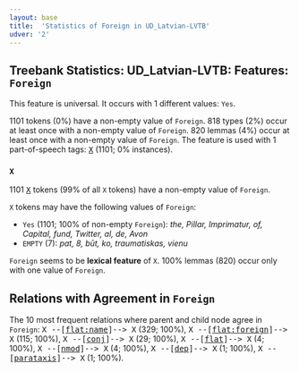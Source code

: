 ```yaml
---
layout: base
title:  'Statistics of Foreign in UD_Latvian-LVTB'
udver: '2'
---
```


## Treebank Statistics: UD_Latvian-LVTB: Features: `Foreign`

This feature is universal.
It occurs with 1 different values: `Yes`.

1101 tokens (0%) have a non-empty value of `Foreign`.
818 types (2%) occur at least once with a non-empty value of `Foreign`.
820 lemmas (4%) occur at least once with a non-empty value of `Foreign`.
The feature is used with 1 part-of-speech tags: <tt><a href="lv_lvtb-pos-X.html">X</a></tt> (1101; 0% instances).

### `X`

1101 <tt><a href="lv_lvtb-pos-X.html">X</a></tt> tokens (99% of all `X` tokens) have a non-empty value of `Foreign`.

`X` tokens may have the following values of `Foreign`:

* `Yes` (1101; 100% of non-empty `Foreign`): <em>the, Pillar, Imprimatur, of, Capital, fund, Twitter, al, de, Avon</em>
* `EMPTY` (7): <em>pat, 8, būt, ko, traumatiskas, vienu</em>

`Foreign` seems to be **lexical feature** of `X`. 100% lemmas (820) occur only with one value of `Foreign`.

## Relations with Agreement in `Foreign`

The 10 most frequent relations where parent and child node agree in `Foreign`:
<tt>X --[<tt><a href="lv_lvtb-dep-flat-name.html">flat:name</a></tt>]--> X</tt> (329; 100%),
<tt>X --[<tt><a href="lv_lvtb-dep-flat-foreign.html">flat:foreign</a></tt>]--> X</tt> (115; 100%),
<tt>X --[<tt><a href="lv_lvtb-dep-conj.html">conj</a></tt>]--> X</tt> (29; 100%),
<tt>X --[<tt><a href="lv_lvtb-dep-flat.html">flat</a></tt>]--> X</tt> (4; 100%),
<tt>X --[<tt><a href="lv_lvtb-dep-nmod.html">nmod</a></tt>]--> X</tt> (4; 100%),
<tt>X --[<tt><a href="lv_lvtb-dep-dep.html">dep</a></tt>]--> X</tt> (1; 100%),
<tt>X --[<tt><a href="lv_lvtb-dep-parataxis.html">parataxis</a></tt>]--> X</tt> (1; 100%).

